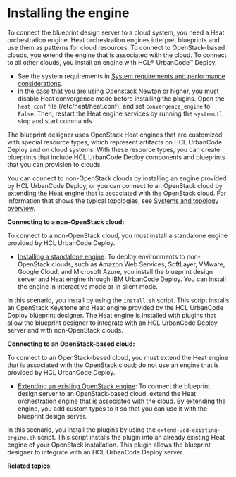 # Installing the engine

To connect the blueprint design server to a cloud system, you need a Heat orchestration engine. Heat orchestration engines interpret blueprints and use them as patterns for cloud resources. To connect to OpenStack-based clouds, you extend the engine that is associated with the cloud. To connect to all other clouds, you install an engine with HCL® UrbanCode™ Deploy.

-   See the system requirements in [System requirements and performance considerations](sysRequire.md).
-   In the case that you are using Openstack Newton or higher, you must disable Heat convergence mode before installing the plugins. Open the `heat.conf` file \(/etc/heat/heat.conf\), and set `convergence_engine` to `False`. Then, restart the Heat engine services by running the `systemctl` stop and start commands.

The blueprint designer uses OpenStack Heat engines that are customized with special resource types, which represent artifacts on HCL UrbanCode Deploy and on cloud systems. With these resource types, you can create blueprints that include HCL UrbanCode Deploy components and blueprints that you can provision to clouds.

You can connect to non-OpenStack clouds by installing an engine provided by HCL UrbanCode Deploy, or you can connect to an OpenStack cloud by extending the Heat engine that is associated with the OpenStack cloud. For information that shows the typical topologies, see [Systems and topology overview](../../com.udeploy.doc/topics/ov_systems.md).

**Connecting to a non-OpenStack cloud:**

To connect to a non-OpenStack cloud, you must install a standalone engine provided by HCL UrbanCode Deploy.

-   [Installing a standalone engine](install_engine_standalone.md): To deploy environments to non-OpenStack clouds, such as Amazon Web Services, SoftLayer, VMware, Google Cloud, and Microsoft Azure, you install the blueprint design server and Heat engine through IBM UrbanCode Deploy. You can install the engine in interactive mode or in silent mode.

In this scenario, you install by using the `install.sh` script. This script installs an OpenStack Keystone and Heat engine provided by the HCL UrbanCode Deploy blueprint designer. The Heat engine is installed with plugins that allow the blueprint designer to integrate with an HCL UrbanCode Deploy server and with non-OpenStack clouds.

**Connecting to an OpenStack-based cloud:**

To connect to an OpenStack-based cloud, you must extend the Heat engine that is associated with the OpenStack cloud; do not use an engine that is provided by HCL UrbanCode Deploy.

-   [Extending an existing OpenStack engine](extending_an_engine_for_openstack.md): To connect the blueprint design server to an OpenStack-based cloud, extend the Heat orchestration engine that is associated with the cloud. By extending the engine, you add custom types to it so that you can use it with the blueprint design server.

In this scenario, you install the plugins by using the `extend-ucd-existing-engine.sh` script. This script installs the plugin into an already existing Heat engine of your OpenStack installation. This plugin allows the blueprint designer to integrate with an HCL UrbanCode Deploy server.

**Related topics**:

